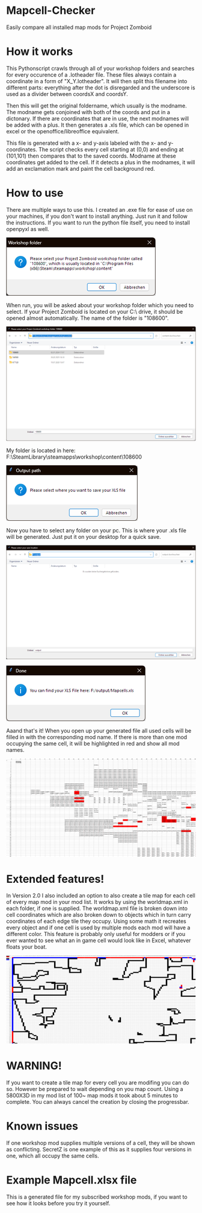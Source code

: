 # Mapcell-Checker
Easily compare all installed map mods for Project Zomboid
# How it works
This Pythonscript crawls through all of your workshop folders and searches for every occurence of a .lotheader file. These files always contain a coordinate in a form of "X_Y.lotheader". It will then split this filename into different parts: everything after the dot is disregarded and the underscore is used as a divider between coordsX and coordsY.

Then this will get the original foldername, which usually is the modname. The modname gets conjoined with both of the coords and put in a dictonary. If there are coordinates that are in use, the next modnames will be added with a plus.
It then generates a .xls file, which can be opened in excel or the openoffice/libreoffice equivalent.

This file is generated with a x- and y-axis labeled with the x- and y-coordinates. The script checks every cell starting at (0,0) and ending at (101,101) then compares that to the saved coords. Modname at these coordinates get added to the cell. If it detects a plus in the modnames, it will add an exclamation mark and paint the cell background red.
# How to use
There are multiple ways to use this.
I created an .exe file for ease of use on your machines, if you don't want to install anything. Just run it and follow the instructions.
If you want to run the python file itself, you need to install openpyxl as well.


![Folder selection](/assets/folder_select.png?raw=true "Folder selection")

When run, you will be asked about your workshop folder which you need to select. If your Project Zomboid is located on your C:\ drive, it should be opened almost automatically. The name of the folder is "108600".

![Workshop folder](/assets/workshop_folder.png?raw=true "Workshop folder")

My folder is located in here: F:\SteamLibrary\steamapps\workshop\content\108600

![Output path](/assets/output_path.png?raw=true "Output path")

Now you have to select any folder on your pc. This is where your .xls file will be generated. Just put it on your desktop for a quick save.

![Output folder](/assets/output_folder.png?raw=true "Output folder")

![Done](/assets/done.png?raw=true "Finished")

Aaand that's it! When you open up your generated file all used cells will be filled in with the corresponding mod name. If there is more than one mod occupying the same cell, it will be highlighted in red and show all mod names.

![Mapcells](/assets/Mapcells_file.png?raw=true "Mapcell file")


# Extended features!

In Version 2.0 I also included an option to also create a tile map for each cell of every map mod in your mod list. It works by using the worldmap.xml in each folder, if one is supplied. The worldmap.xml file is broken down into cell coordinates which are also broken down to objects which in turn carry coordinates of each edge tile they occupy. Using some math it recreates every object and if one cell is used by multiple mods each mod will have a different color.
This feature is probably only useful for modders or if you ever wanted to see what an in game cell would look like in Excel, whatever floats your boat.

![Tilemap](/assets/tilemap.png?raw=true "Tilemap")

# WARNING!

If you want to create a tile map for every cell you are modifing you can do so. However be prepared to wait depending on you map count. Using a 5800X3D in my mod list of 100~ map mods it took about 5 minutes to complete. You can always cancel the creation by closing the progressbar.

# Known issues
If one workshop mod supplies multiple versions of a cell, they will be shown as conflicting. SecretZ is one example of this as it supplies four versions in one, which all occupy the same cells.
# Example Mapcell.xlsx file
This is a generated file for my subscribed workshop mods, if you want to see how it looks before you try it yourself.
